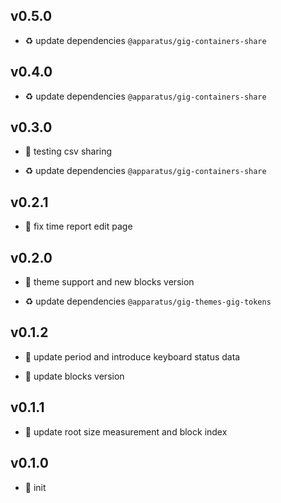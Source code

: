 ## v0.5.0

* ♻️ update dependencies `@apparatus/gig-containers-share`

## v0.4.0

* ♻️ update dependencies `@apparatus/gig-containers-share`

## v0.3.0

* 🌱 testing csv sharing

* ♻️ update dependencies `@apparatus/gig-containers-share`

## v0.2.1

* 🐞 fix time report edit page

## v0.2.0

* 🌱 theme support and new blocks version

* ♻️ update dependencies `@apparatus/gig-themes-gig-tokens`

## v0.1.2

* 🐞 update period and introduce keyboard status data

* 🐞 update blocks version

## v0.1.1

* 🐞 update root size measurement and block index

## v0.1.0

* 🐣 init
